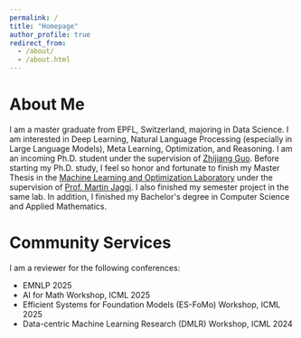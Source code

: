 ```yaml
---
permalink: /
title: "Homepage"
author_profile: true
redirect_from: 
  - /about/
  - /about.html
---
```

# About Me

I am a master graduate from EPFL, Switzerland, majoring in Data Science. I am interested in Deep Learning, Natural Language Processing (especially in Large Language Models), Meta Learning, Optimization, and Reasoning. I am an incoming Ph.D. student under the supervision of [Zhijiang Guo](https://scholar.google.com/citations?user=8b-u3icAAAAJ&hl=en). Before starting my Ph.D. study, I feel so honor and fortunate to finish my Master Thesis in the [Machine Learning and Optimization Laboratory](https://mlo.epfl.ch/) under the supervision of [Prof. Martin Jaggi](https://people.epfl.ch/martin.jaggi). I also finished my semester project in the same lab. In addition, I finished my Bachelor's degree in Computer Science and Applied Mathematics.


# Community Services
I am a reviewer for the following conferences:
- EMNLP 2025
- AI for Math Workshop, ICML 2025
- Efficient Systems for Foundation Models (ES-FoMo) Workshop, ICML 2025
- Data-centric Machine Learning Research (DMLR) Workshop, ICML 2024

